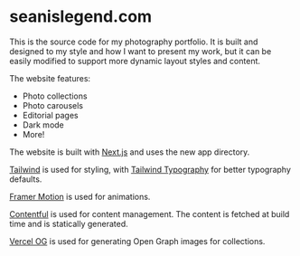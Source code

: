 # seanislegend.com

This is the source code for my photography portfolio. It is built and designed to my style and how I want to present my work, but it can be easily modified to support more dynamic layout styles and content.

The website features:

- Photo collections
- Photo carousels
- Editorial pages
- Dark mode
- More!

The website is built with [Next.js](https://nextjs.org/) and uses the new app directory.

[Tailwind](https://tailwindcss.com/) is used for styling, with [Tailwind Typography](https://tailwindcss.com/docs/typography-plugin) for better typography defaults.

[Framer Motion](https://www.framer.com/motion/) is used for animations.

[Contentful](https://www.contentful.com/) is used for content management. The content is fetched at build time and is statically generated.

[Vercel OG](https://nextjs.org/docs/app/api-reference/file-conventions/metadata/opengraph-image#examples) is used for generating Open Graph images for collections.
